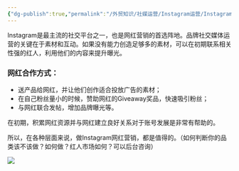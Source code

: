 ```yaml
---
{"dg-publish":true,"permalink":"/外贸知识/社媒运营/Instagram运营/Instagram网红营销/"}
---
```


Instagram是最主流的社交平台之一，也是网红营销的首选阵地。品牌社交媒体运营的关键在于素材和互动。如果没有能力创造足够多的素材，可以在初期联系相关性强的红人，利用他们的内容来提升曝光。

### 网红合作方式：

- 送产品给网红，并让他们创作适合投放广告的素材；
- 在自己粉丝量小的时候，赞助网红的Giveaway奖品，快速吸引粉丝；
- 与网红联合发帖，增加品牌曝光等。

在初期，积累网红资源并与网红建立良好关系对于账号发展是非常有帮助的。

所以，在各种层面来说，做Instagram网红营销，都是值得的。（如何判断你的品类该不该做？如何做？红人市场如何？可以后台咨询）

![](https://img.amz123.com/upload/thread_wx_img/20230310/640af985d288f.jpg)

